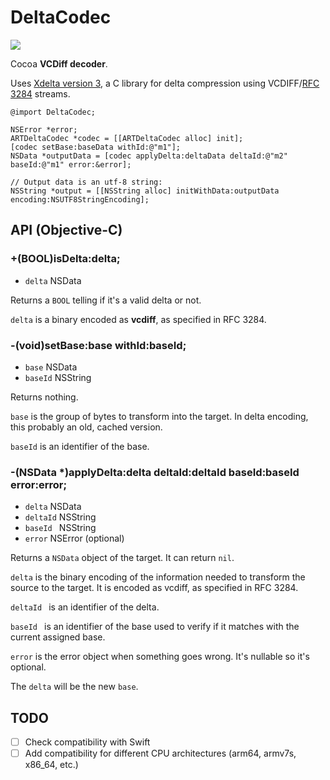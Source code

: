 # DeltaCodec

<a href="https://github.com/ably/delta-codec-cocoa/actions">
  <img src="https://github.com/ably/delta-codec-cocoa/workflows/Build/badge.svg" />
</a>

Cocoa **VCDiff decoder**.

Uses [Xdelta version 3](https://github.com/jmacd/xdelta), a C library for delta compression using VCDIFF/[RFC 3284](https://tools.ietf.org/html/rfc3284) streams.

```objc
@import DeltaCodec;

NSError *error;
ARTDeltaCodec *codec = [[ARTDeltaCodec alloc] init];
[codec setBase:baseData withId:@"m1"];
NSData *outputData = [codec applyDelta:deltaData deltaId:@"m2" baseId:@"m1" error:&error];

// Output data is an utf-8 string:
NSString *output = [[NSString alloc] initWithData:outputData encoding:NSUTF8StringEncoding];
```

## API (Objective-C)

### +(BOOL)isDelta:delta;

* `delta` NSData

Returns a `BOOL` telling if it's a valid delta or not.

`delta` is a binary encoded as **vcdiff**, as specified in RFC 3284.

### -(void)setBase:base withId:baseId;

* `base` NSData
* `baseId` NSString

Returns nothing.

`base` is the group of bytes to transform into the target. In delta encoding, this probably an old, cached version.

`baseId` is an identifier of the base.

### -(NSData *)applyDelta:delta deltaId:deltaId baseId:baseId error:error;

* `delta` NSData
* `deltaId` NSString
* `baseId ` NSString
* `error` NSError (optional)

Returns a `NSData` object of the target. It can return `nil`.

`delta` is the binary encoding of the information needed to transform the source to the target. It is encoded as vcdiff, as specified in RFC 3284.

`deltaId ` is an identifier of the delta.

`baseId ` is an identifier of the base used to verify if it matches with the current assigned base.

`error` is the error object when something goes wrong. It's nullable so it's optional.

The `delta` will be the new `base`.

## TODO

 - [ ] Check compatibility with Swift
 - [ ] Add compatibility for different CPU architectures (arm64, armv7s, x86_64, etc.)
